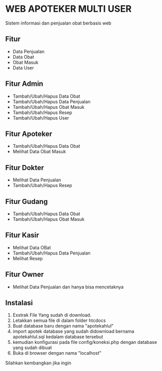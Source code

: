 # WEB APOTEKER MULTI USER
Sistem informasi dan penjualan obat berbasis web

## Fitur
* Data Penjualan
* Data Obat
* Obat Masuk
* Data User

## Fitur Admin
* Tambah/Ubah/Hapus Data Obat
* Tambah/Ubah/Hapus Data Penjualan
* Tambah/Ubah/Hapus Obat Masuk
* Tambah/Ubah/Hapus Resep
* Tambah/Ubah/Hapus User

## Fitur Apoteker
* Tambah/Ubah/Hapus Data Obat
* Melihat Data Obat Masuk

## Fitur Dokter
* Melihat Data Penjualan
* Tambah/Ubah/Hapus Resep

##  Fitur Gudang
* Tambah/Ubah/Hapus Data Obat
* Tambah/Ubah/Hapus Obat Masuk

## Fitur Kasir
* Melihat Data OBat
* Tambah/Ubah/Hapus Data Penjualan
* Melihat Resep

## Fitur Owner
* Melihat Data Penjualan dan hanya bisa mencetaknya


## Instalasi
1. Exstrak File Yang sudah di download.
2. Letakkan semua file di dalam folder htcdocs
3. Buat database baru dengan nama "apotekahlul"
4. import apotek database yang sudah didownload bernama apotekahlul.sql kedalam database tersebut
5. kemudian konfigurasi pada file config/koneksi.php dengan database yang sudah dibuat
6. Buka di browser dengan nama "localhost"

Silahkan kembangkan jika ingin
